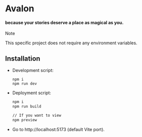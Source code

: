 # Avalon
#### because your stories deserve a place as magical as you.

> [!NOTE]
> This specific project does not require any environment variables.


## Installation
- Development script:
  ```node
  npm i
  npm run dev
  ```


- Deployment script:

  ```bash
  npm i
  npm run build

  // If you want to view
  npm preview
  ```

- Go to http://localhost:5173 (default Vite port).

